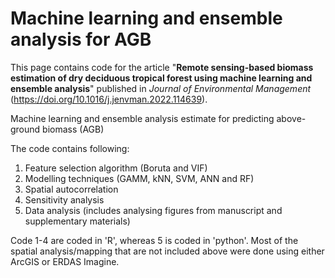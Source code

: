 # Machine learning and ensemble analysis for AGB
This page contains code for the article "**Remote sensing-based biomass estimation of dry deciduous tropical forest using machine learning and ensemble analysis**" published in *Journal of Environmental Management* (https://doi.org/10.1016/j.jenvman.2022.114639).

Machine learning and ensemble analysis estimate for predicting above-ground biomass (AGB)

The code contains following:
1. Feature selection algorithm (Boruta and VIF)
2. Modelling techniques (GAMM, kNN, SVM, ANN and RF)
3. Spatial autocorrelation
4. Sensitivity analysis
5. Data analysis (includes analysing figures from manuscript and supplementary materials)

Code 1-4 are coded in 'R', whereas 5 is coded in 'python'.
Most of the spatial analysis/mapping that are not included above were done using either ArcGIS or ERDAS Imagine.

